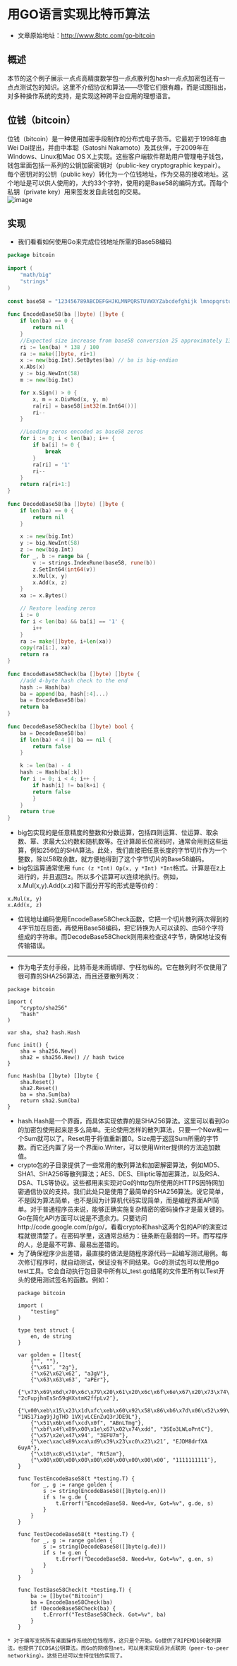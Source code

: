 # 用GO语言实现比特币算法
* 文章原始地址：http://www.8btc.com/go-bitcoin  
## 概述
本节的这个例子展示一点点高精度数学包一点点散列包hash一点点加密包还有一点点测试包的知识。这里不介绍协议和算法——尽管它们很有趣，而是试图指出，对多种操作系统的支持，是实现这种跨平台应用的理想语言。
## 位钱（bitcoin）  
位钱（bitcoin）是一种使用加密手段制作的分布式电子货币。它最初于1998年由Wei Dai提出，并由中本聪（Satoshi Nakamoto）及其伙伴，于2009年在Windows、Linux和Mac OS X上实现。这些客户端软件帮助用户管理电子钱包，钱包里面包括一系列的公钥加密密钥对（public-key cryptographic keypair）。每个密钥对的公钥（public key）转化为一个位钱地址，作为交易的接收地址。这个地址是可以供人使用的，大约33个字符，使用的是Base58的编码方式。而每个私钥（private key）用来签发发自此钱包的交易。  
![image](./doc/img/1-1.png)
## 实现  
* 我们看看如何使用Go来完成位钱地址所需的Base58编码
```go language
package bitcoin
 
import (
    "math/big"
    "strings"
)
 
const base58 = "123456789ABCDEFGHJKLMNPQRSTUVWXYZabcdefghijk lmnopqrstuvwxyz"
 
func EncodeBase58(ba []byte) []byte {
    if len(ba) == 0 {
        return nil
    }
    //Expected size increase from base58 conversion 25 approximately 137%,use 138% to be safe
    ri := len(ba) * 138 / 100
    ra := make([]byte, ri+1)
    x := new(big.Int).SetBytes(ba) // ba is big-endian
    x.Abs(x)
    y := big.NewInt(58)
    m := new(big.Int)

    for x.Sign() > 0 {
        x, m = x.DivMod(x, y, m)
        ra[ri] = base58[int32(m.Int64())]
        ri--
    }

    //Leading zeros encoded as base58 zeros
    for i := 0; i < len(ba); i++ {
        if ba[i] != 0 {
            break
        }
        ra[ri] = '1'
        ri--
    }
    return ra[ri+1:]
}
 
func DecodeBase58(ba []byte) []byte {
    if len(ba) == 0 {
        return nil
    }

    x := new(big.Int)
    y := big.NewInt(58)
    z := new(big.Int)
    for _, b := range ba {
        v := strings.IndexRune(base58, rune(b))
        z.SetInt64(int64(v))
        x.Mul(x, y)
        x.Add(x, z)
    }
    xa := x.Bytes()

    // Restore leading zeros
    i := 0
    for i < len(ba) && ba[i] == '1' {
        i++
    }
    ra := make([]byte, i+len(xa))
    copy(ra[i:], xa)
    return ra
}
 
func EncodeBase58Check(ba []byte) []byte {
    //add 4-byte hash check to the end
    hash := Hash(ba)
    ba = append(ba, hash[:4]...)
    ba = EncodeBase58(ba)
    return ba
}
 
func DecodeBase58Check(ba []byte) bool {
    ba = DecodeBase58(ba)
    if len(ba) < 4 || ba == nil {
        return false
    }

    k := len(ba) - 4
    hash := Hash(ba[:k])
    for i := 0; i < 4; i++ {
        if hash[i] != ba[k+i] {
        return false
        }
    }
    return true
}

```
* big包实现的是任意精度的整数和分数运算，包括四则运算、位运算、取余数、幂、求最大公约数和随机数等。在计算超长位密码时，通常会用到这些运算，例如256位的SHA算法。此处，我们直接把任意长度的字节切片作为一个整数，除以58取余数，就方便地得到了这个字节切片的Base58编码。  
* big包运算通常使用  ```func (z *Int) Op(x, y *Int) *Int```格式。计算是在z上进行的，并且返回z。所以多个运算可以连续地执行。例如，x.Mul(x,y).Add(x.z)和下面分开写的形式是等价的：  
```
x.Mul(x, y)
x.Add(x, z)
```  
* 位钱地址编码使用EncodeBase58Check函数，它把一个切片散列两次得到的4字节加在后面，再使用Base58编码，把它转换为人可以读的、由58个字符组成的字符串。而DecodeBase58Check则用来检查这4字节，确保地址没有传输错误。
***
* 作为电子支付手段，比特币是未雨绸缪、宁枉勿纵的。它在散列时不仅使用了很可靠的SHA256算法，而且还要散列两次： 
```
package bitcoin
 
import (
    "crypto/sha256"
    "hash"
)
 
var sha, sha2 hash.Hash
 
func init() {
    sha = sha256.New()
    sha2 = sha256.New() // hash twice
}
 
func Hash(ba []byte) []byte {
    sha.Reset()
    sha2.Reset()
    ba = sha.Sum(ba)
    return sha2.Sum(ba)
}
```  
* hash.Hash是一个界面，而具体实现依靠的是SHA256算法。这里可以看到Go的加密包使用起来是多么简单。无论使用怎样的散列算法，只要一个New和一个Sum就可以了。Reset用于将值重新置0。Size用于返回Sum所需的字节数。而它还内置了另一个界面io.Writer，可以使用Writer提供的方法追加数值。  
* crypto包的子目录提供了一些常用的散列算法和加密解密算法，例如MD5、SHA1、SHA256等散列算法；AES、DES、Elliptic等加密算法，以及RSA、DSA、TLS等协议。这些都用来实现对Go的http包所使用的HTTPS因特网加密通信协议的支持。我们此处只是使用了最简单的SHA256算法。说它简单，不是因为算法简单，也不是因为计算机代码实现简单，而是编程界面API简单。对于普通程序员来说，能够正确实施复杂精密的密码操作才是最关键的。Go在简化API方面可以说是不遗余力。只要访问http://code.google.com/p/go/，看看crypto和hash这两个包的API的演变过程就很清楚了。在密码学里，这通常总结为：链条断在最弱的一环。而写程序的人，总是最不可靠、最易出差错的。
* 为了确保程序少出差错，最直接的做法是随程序源代码一起编写测试用例。每次修订程序时，就自动测试，保证没有不同结果。Go的测试包可以使用go test工具。它会自动执行包目录中所有以_test.go结尾的文件里所有以Test开头的使用测试签名的函数。例如：  
    ```
    package bitcoin
     
    import (
        "testing"
    )
     
    type test struct {
        en, de string
    }
     
    var golden = []test{
        {"", ""},
        {"\x61″, "2g"},
        {"\x62\x62\x62″, "a3gV"},
        {"\x63\x63\x63″, "aPEr"},
        {"\x73\x69\x6d\x70\x6c\x79\x20\x61\x20\x6c\x6f\x6e\x67\x20\x73\x74\x72\x69\x6e\x67″, "2cFupjhnEsSn59qHXstmK2ffpLv2″},
        {"\x00\xeb\x15\x23\x1d\xfc\xeb\x60\x92\x58\x86\xb6\x7d\x06\x52\x99\x92\x59\x15\xae\xb1\x72\xc0\x66\x47″, "1NS17iag9jJgTHD 1VXjvLCEnZuQ3rJDE9L"},
        {"\x51\x6b\x6f\xcd\x0f", "ABnLTmg"},
        {"\xbf\x4f\x89\x00\x1e\x67\x02\x74\xdd", "3SEo3LWLoPntC"},
        {"\x57\x2e\x47\x94″, "3EFU7m"},
        {"\xec\xac\x89\xca\xd9\x39\x23\xc0\x23\x21″, "EJDM8drfXA 6uyA"},
        {"\x10\xc8\x51\x1e", "Rt5zm"},
        {"\x00\x00\x00\x00\x00\x00\x00\x00\x00\x00″, "1111111111″},
    }
     
    func TestEncodeBase58(t *testing.T) {
        for _, g := range golden {
            s := string(EncodeBase58([]byte(g.en)))
            if s != g.de {
                t.Errorf("EncodeBase58. Need=%v, Got=%v", g.de, s)
            }
        }
    }  
      
    func TestDecodeBase58(t *testing.T) {
        for _, g := range golden {
            s := string(DecodeBase58([]byte(g.de)))
            if s != g.en {
                t.Errorf("DecodeBase58. Need=%v, Got=%v", g.en, s)
            }
        }
    }  
      
    func TestBase58Check(t *testing.T) {
        ba := []byte("Bitcoin")
        ba = EncodeBase58Check(ba)
        if !DecodeBase58Check(ba) {
            t.Errorf("TestBase58Check. Got=%v", ba)
        }
    }
```  
* 对于编写支持所有桌面操作系统的位钱程序，这只是个开始。Go提供了RIPEMD160散列算法，也提供了ECDSA公钥算法。而Go的网络包net，可以用来实现点对点联网（peer-to-peer networking）。这些已经可以支持位钱的实现了。
